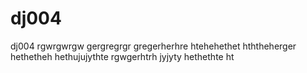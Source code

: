 # dj004
dj004
rgwrgwrgw gergregrgr gregerherhre htehehethet hththeherger hethetheh hethujujythte rgwgerhtrh jyjyty hethethte ht
